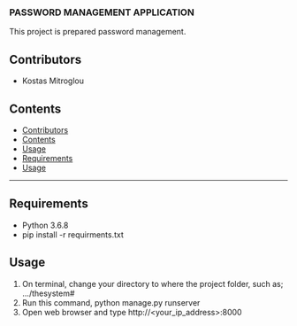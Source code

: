 ### PASSWORD MANAGEMENT APPLICATION
This project is prepared password management.


## Contributors
- Kostas Mitroglou

## Contents
- [Contributors](#contributors)
- [Contents](#contents)
- [Usage](#usage)
- [Requirements](#requirements)
- [Usage](#usage)
---

## Requirements
- Python 3.6.8
- pip install -r requirments.txt


## Usage
1. On terminal, change your directory to where the project folder, such as; 
   .../thesystem#
2. Run this command,
   python manage.py runserver
3. Open web browser and type http://<your_ip_address>:8000
